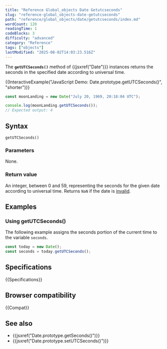 ```yaml
---
title: "Reference Global_objects Date Getutcseconds"
slug: "reference-global_objects-date-getutcseconds"
path: "reference/global_objects/date/getutcseconds/index.md"
wordCount: 120
readingTime: 1
codeBlocks: 3
difficulty: "advanced"
category: "Reference"
tags: ["objects"]
lastModified: "2025-08-02T14:03:23.516Z"
---
```



The **`getUTCSeconds()`** method of {{jsxref("Date")}} instances returns the seconds in the specified date according to universal time.

{{InteractiveExample("JavaScript Demo: Date.prototype.getUTCSeconds()", "shorter")}}

```js interactive-example
const moonLanding = new Date("July 20, 1969, 20:18:04 UTC");

console.log(moonLanding.getUTCSeconds());
// Expected output: 4
```

## Syntax

```js-nolint
getUTCSeconds()
```

### Parameters

None.

### Return value

An integer, between 0 and 59, representing the seconds for the given date according to universal time. Returns `NaN` if the date is [invalid](/en-US/docs/Web/JavaScript/Reference/Global_Objects/Date#the_epoch_timestamps_and_invalid_date).

## Examples

### Using getUTCSeconds()

The following example assigns the seconds portion of the current time to the variable `seconds`.

```js
const today = new Date();
const seconds = today.getUTCSeconds();
```

## Specifications

{{Specifications}}

## Browser compatibility

{{Compat}}

## See also

- {{jsxref("Date.prototype.getSeconds()")}}
- {{jsxref("Date.prototype.setUTCSeconds()")}}
